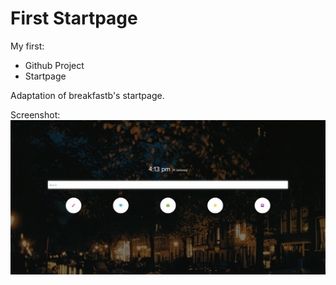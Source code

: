 # First Startpage
My first:
- Github Project
- Startpage

Adaptation of breakfastb's startpage.


Screenshot:
![Screenshot of startpage](/screenshot.png?raw=true)
